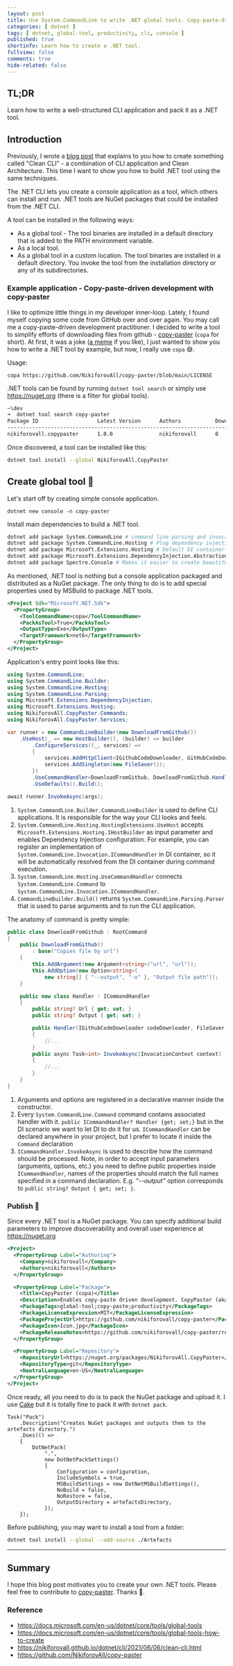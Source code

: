 ```yaml
---
layout: post
title: Use System.CommandLine to write .NET global tools. Copy-paste-driven development with copy-paster.
categories: [ dotnet ]
tags: [ dotnet, global-tool, productivity, cli, console ]
published: true
shortinfo: Learn how to create a .NET tool.
fullview: false
comments: true
hide-related: false
---
```


## TL;DR

Learn how to write a well-structured CLI application and pack it as a .NET tool.

## Introduction

Previously, I wrote a [blog post](https://nikiforovall.github.io/dotnet/cli/2021/06/06/clean-cli.html) that explains to you how to create something called "Clean CLI" - a combination of CLI application and Clean Architecture. This time I want to show you how to build .NET tool using the same techniques.

The .NET CLI lets you create a console application as a tool, which others can install and run. .NET tools are NuGet packages that could be installed from the .NET CLI.

A tool can be installed in the following ways:

* As a global tool - The tool binaries are installed in a default directory that is added to the PATH environment variable.
* As a local tool.
* As a global tool in a custom location. The tool binaries are installed in a default directory. You invoke the tool from the installation directory or any of its subdirectories.

### Example application - Copy-paste-driven development with copy-paster

I like to optimize little things in my developer inner-loop. Lately, I found myself copying some code from GitHub over and over again. You may call me a copy-paste-driven development practitioner. I decided to write a tool to simplify efforts of downloading files from github - [copy-paster](https://github.com/NikiforovAll/copy-paster) (`copa` for short). At first, it was a joke ([a meme](https://twitter.com/nicodotgay/statuses/1458891554026930181) if you like), I just wanted to show you how to write a .NET tool by example, but now, I really use `copa` 😅.

Usage:

`copa https://github.com/NikiforovAll/copy-paster/blob/main/LICENSE`

.NET tools can be found by running `dotnet tool search` or simply use <https://nuget.org> (there is a filter for global tools).

```bash
~\dev
➜  dotnet tool search copy-paster
Package ID                   Latest Version      Authors           Downloads      Verified
------------------------------------------------------------------------------------------
nikiforovall.copypaster      1.0.0               nikiforovall      0
```

Once discovered, a tool can be installed like this:

```bash
dotnet tool install --global NikiforovAll.CopyPaster
```

## Create global tool 🔨

Let's start off by creating simple console application.

`dotnet new console -n copy-paster`

Install main dependencies to build a .NET tool.

```bash
dotnet add package System.CommandLine # command line parsing and invocation
dotnet add package System.CommandLine.Hosting # Plug dependency injection container
dotnet add package Microsoft.Extensions.Hosting # Default DI container
dotnet add package Microsoft.Extensions.DependencyInjection.Abstractions
dotnet add package Spectre.Console # Makes it easier to create beautiful console apps
```

As mentioned, .NET tool is nothing but a console application packaged and distributed as a NuGet package. The only thing to do is to add special properties used by MSBuild to package .NET tools.

```xml
<Project Sdk="Microsoft.NET.Sdk">
  <PropertyGroup>
    <ToolCommandName>copa</ToolCommandName>
    <PackAsTool>True</PackAsTool>
    <OutputType>Exe</OutputType>
    <TargetFramework>net6</TargetFramework>
  </PropertyGroup>
</Project>
```

Application's entry point looks like this:

```csharp
using System.CommandLine;
using System.CommandLine.Builder;
using System.CommandLine.Hosting;
using System.CommandLine.Parsing;
using Microsoft.Extensions.DependencyInjection;
using Microsoft.Extensions.Hosting;
using NikiforovAll.CopyPaster.Commands;
using NikiforovAll.CopyPaster.Services;

var runner = new CommandLineBuilder(new DownloadFromGithub())
    .UseHost(_ => new HostBuilder(), (builder) => builder
        .ConfigureServices((_, services) =>
        {
            services.AddHttpClient<IGithubCodeDownloader, GitHubCodeDownloader>();
            services.AddSingleton(new FileSaver());
        })
        .UseCommandHandler<DownloadFromGithub, DownloadFromGithub.Handler>())
        .UseDefaults().Build();

await runner.InvokeAsync(args);
```

1. `System.CommandLine.Builder.CommandLineBuilder` is used to define CLI applications. It is responsible for the way your CLI looks and feels.
2. `System.CommandLine.Hosting.HostingExtensions.UseHost` accepts `Microsoft.Extensions.Hosting.IHostBuilder` as input parameter and enables Dependency Injection configuration. For example, you can register an implementation of `System.CommandLine.Invocation.ICommandHandler` in DI container, so it will be automatically resolved from the DI container during command execution.
3. `System.CommandLine.Hosting.UseCommandHandler` connects `System.CommandLine.Command` to `System.CommandLine.Invocation.ICommandHandler`.
4. `CommandLineBuilder.Build()` returns `System.CommandLine.Parsing.Parser` that is used to parse arguments and to run the CLI application.

The anatomy of command is pretty simple:

```csharp
public class DownloadFromGithub : RootCommand
{
    public DownloadFromGithub()
        : base("Copies file by url")
    {
        this.AddArgument(new Argument<string>("url", "url"));
        this.AddOption(new Option<string>(
            new string[] { "--output", "-o" }, "Output file path"));
    }

    public new class Handler : ICommandHandler
    {
        public string? Url { get; set; }
        public string? Output { get; set; }

        public Handler(IGithubCodeDownloader codeDownloader, FileSaver fileSaver)
        {
            //...
        }
        public async Task<int> InvokeAsync(InvocationContext context)
        {
            //...
        }
    }
}
```

1. Arguments and options are registered in a declarative manner inside the constructor.
2. Every `System.CommandLine.Command` command contains associated handler with it. `public ICommandHandler? Handler {get; set;}` but in the DI scenario we want to let DI to do it for us. `ICommandHandler` can be declared anywhere in your project, but I prefer to locate it inside the `Command` declaration
3. `ICommandHandler.InvokeAsync` is used to describe how the command should be processed. Note, in order to accept input parameters (arguments, options, etc.) you need to define public properties inside `ICommandHandler`, names of the properties should match the full names specified in a command declaration. E.g. *"--output"* option corresponds to `public string? Output { get; set; }`.

### Publish 📢

Since every .NET tool is a NuGet package. You can specify additional build parameters to improve discoverability and overall user experience at <https://nuget.org>

```xml
<Project>
  <PropertyGroup Label="Authoring">
    <Company>nikiforovall</Company>
    <Authors>nikiforovall</Authors>
  </PropertyGroup>

  <PropertyGroup Label="Package">
    <Title>CopyPaster (copa)</Title>
    <Description>Enables copy-paste driven development. CopyPaster (aka copa)</Description>
    <PackageTags>global-tool;copy-paste;productivity</PackageTags>
    <PackageLicenseExpression>MIT</PackageLicenseExpression>
    <PackageProjectUrl>https://github.com/nikiforovall/copy-paster</PackageProjectUrl>
    <PackageIcon>Icon.jpg</PackageIcon>
    <PackageReleaseNotes>https://github.com/nikiforovall/copy-paster/releases</PackageReleaseNotes>
  </PropertyGroup>

  <PropertyGroup Label="Repository">
    <RepositoryUrl>https://nuget.org/packages/NikiforovAll.CopyPaster</RepositoryUrl>
    <RepositoryType>git</RepositoryType>
    <NeutralLanguage>en-US</NeutralLanguage>
  </PropertyGroup>
</Project>
```

Once ready, all you need to do is to pack the NuGet package and upload it. I use [Cake](https://cakebuild.net/docs/running-builds/runners/dotnet-tool) but it is totally fine to pack it with `dotnet pack`.

```cake
Task("Pack")
    .Description("Creates NuGet packages and outputs them to the artefacts directory.")
    .Does(() =>
    {
        DotNetPack(
            ".",
            new DotNetPackSettings()
            {
                Configuration = configuration,
                IncludeSymbols = true,
                MSBuildSettings = new DotNetMSBuildSettings(),
                NoBuild = false,
                NoRestore = false,
                OutputDirectory = artefactsDirectory,
            });
    });
```

Before publishing, you may want to install a tool from a folder:

```bash
dotnet tool install --global --add-source ./Artefacts
```

---

## Summary

I hope this blog post motivates you to create your own .NET tools. Please feel free to contribute to [copy-paster](https://github.com/NikiforovAll/copy-paster). Thanks 👋.

### Reference

* <https://docs.microsoft.com/en-us/dotnet/core/tools/global-tools>
* <https://docs.microsoft.com/en-us/dotnet/core/tools/global-tools-how-to-create>
* <https://nikiforovall.github.io/dotnet/cli/2021/06/06/clean-cli.html>
* <https://github.com/NikiforovAll/copy-paster>
